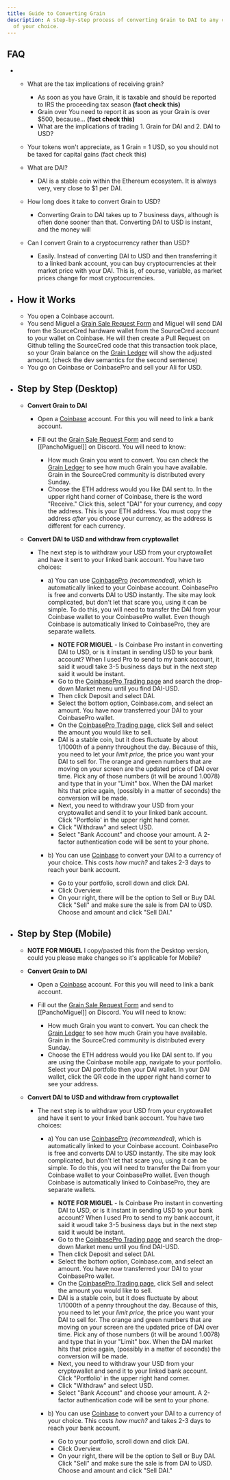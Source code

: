 ```yaml
---
title: Guide to Converting Grain
description: A step-by-step process of converting Grain to DAI to any currency
  of your choice.
---
```

## **FAQ**

* * What are the tax implications of receiving grain?

    * As soon as you have Grain, it is taxable and should be reported to IRS the proceeding tax season **(fact check this)**
    * Grain over You need to report it as soon as your Grain is over $500, because... **(fact check this)**
    * What are the implications of trading 1. Grain for DAI and 2. DAI to USD?
  * Your tokens won't appreciate, as 1 Grain = 1 USD, so you should not be taxed for capital gains (fact check this)
  * What are DAI?

    * DAI is a stable coin within the Ethereum ecosystem. It is always very, very close to $1 per DAI.
  * How long does it take to convert Grain to USD?

    * Converting Grain to DAI takes up to 7 business days, although is often done sooner than that. Converting DAI to USD is instant, and the money will
  * Can I convert Grain to a cryptocurrency rather than USD?

    * Easily. Instead of converting DAI to USD and then transferring it to a linked bank account, you can buy cryptocurrencies at their market price with your DAI. This is, of course, variable, as market prices change for most cryptocurrencies.
* ## **How it Works**

  * You open a Coinbase account.
  * You send Miguel a [Grain Sale Request Form](https://docs.google.com/forms/d/e/1FAIpQLScE2orIAyY-N7Qc4P4XFgv-Es1UwH3gJ2U_40TVTYMEZ-gDBA/viewform) and Miguel will send DAI from the SourceCred hardware wallet from the SourceCred account to your wallet on Coinbase. He will then create a Pull Request on Github telling the SourceCred code that this transaction took place, so your Grain balance on the [Grain Ledger](http://cred.sourcecred.io/#/accounts) will show the adjusted amount. (check the dev semantics for the second sentence)
  * You go on Coinbase or CoinbasePro and sell your AIi for USD.
* ## **Step by Step (Desktop)**

  * **Convert Grain to DAI**

    * Open a [Coinbase](https://www.coinbase.com/dashboard) account. For this you will need to link a bank account.
    * Fill out the [Grain Sale Request Form](https://docs.google.com/forms/d/e/1FAIpQLScE2orIAyY-N7Qc4P4XFgv-Es1UwH3gJ2U_40TVTYMEZ-gDBA/viewform) and send to \[[PanchoMiguel]] on Discord. You will need to know:

      * How much Grain you want to convert. You can check the [Grain Ledger](http://cred.sourcecred.io/#/accounts) to see how much Grain you have available. Grain in the SourceCred community is distributed every Sunday.
      * Choose the ETH address would you like DAI sent to. In the upper right hand corner of Coinbase, there is the word "Receive." Click this, select "DAI" for your currency, and copy the address. This is your ETH address. You must copy the address *after* you choose your currency, as the address is different for each currency.
  * **Convert DAI to USD and withdraw from cryptowallet**

    * The next step is to withdraw your USD from your cryptowallet and have it sent to your linked bank account. You have two choices:

      * a) You can use [CoinbasePro](https://pro.coinbase.com/) *(recommended)*, which is automatically linked to your Coinbase account. CoinbasePro is free and converts DAI to USD instantly. The site may look complicated, but don't let that scare you, using it can be simple. To do this, you will need to transfer the DAI from your Coinbase wallet to your CoinbasePro wallet. Even though Coinbase is automatically linked to CoinbasePro, they are separate wallets.

        * **NOTE FOR MIGUEL** - Is Coinbase Pro instant in converting DAI to USD, or is it instant in sending USD to your bank account? When I used Pro to send to my bank account, it said it woudl take 3-5 business days but in the next step said it would be instant.
        * Go to the [CoinbasePro Trading page](https://pro.coinbase.com/trade/DAI-USD) and search the drop-down Market menu until you find DAI-USD.
        * Then click Deposit and select DAI.
        * Select the bottom option, Coinbase.com, and select an amount. You have now transferred your DAI to your CoinbasePro wallet.
        * On the [CoinbasePro Trading page](https://pro.coinbase.com/trade/DAI-USD), click Sell and select the amount you would like to sell.
        * DAI is a stable coin, but it does fluctuate by about 1/1000th of a penny throughout the day. Because of this, you need to let your *limit price,* the price you want your DAI to sell for. The orange and green numbers that are moving on your screen are the updated price of DAI over time. Pick any of those numbers (it will be around 1.0078) and type that in your "Limit" box. When the DAI market hits that price again, (possibly in a matter of seconds) the conversion will be made.
        * Next, you need to withdraw your USD from your cryptowallet and send it to your linked bank account. Click "Portfolio' in the upper right hand corner.
        * Click "Withdraw" and select USD.
        * Select "Bank Account" and choose your amount. A 2-factor authentication code will be sent to your phone.
      * b) You can use [Coinbase](https://www.coinbase.com/dashboard) to convert your DAI to a currency of your choice. This costs *how much?* and takes 2-3 days to reach your bank account.

        * Go to your portfolio, scroll down and click DAI.
        * Click Overview.
        * On your right, there will be the option to Sell or Buy DAI. Click "Sell" and make sure the sale is from DAI to USD. Choose and amount and click "Sell DAI."
* ## **Step by Step (Mobile)**

  * **NOTE FOR MIGUEL** I copy/pasted this from the Desktop version, could you please make changes so it's applicable for Mobile?
  * **Convert Grain to DAI**

    * Open a [Coinbase](https://www.coinbase.com/dashboard) account. For this you will need to link a bank account.
    * Fill out the [Grain Sale Request Form](https://docs.google.com/forms/d/e/1FAIpQLScE2orIAyY-N7Qc4P4XFgv-Es1UwH3gJ2U_40TVTYMEZ-gDBA/viewform) and send to \[[PanchoMiguel]] on Discord. You will need to know:

      * How much Grain you want to convert. You can check the [Grain Ledger](http://cred.sourcecred.io/#/accounts) to see how much Grain you have available. Grain in the SourceCred community is distributed every Sunday.
      * Choose the ETH address would you like DAI sent to. If you are using the Coinbase mobile app, navigate to your portfolio. Select your DAI portfolio then your DAI wallet. In your DAI wallet, click the QR code in the upper right hand corner to see your address.
  * **Convert DAI to USD and withdraw from cryptowallet**

    * The next step is to withdraw your USD from your cryptowallet and have it sent to your linked bank account. You have two choices:

      * a) You can use [CoinbasePro](https://pro.coinbase.com/) *(recommended)*, which is automatically linked to your Coinbase account. CoinbasePro is free and converts DAI to USD instantly. The site may look complicated, but don't let that scare you, using it can be simple. To do this, you will need to transfer the Dai from your Coinbase wallet to your CoinbasePro wallet. Even though Coinbase is automatically linked to CoinbasePro, they are separate wallets.

        * **NOTE FOR MIGUEL** - Is Coinbase Pro instant in converting DAI to USD, or is it instant in sending USD to your bank account? When I used Pro to send to my bank account, it said it woudl take 3-5 business days but in the next step said it would be instant.
        * Go to the [CoinbasePro Trading page](https://pro.coinbase.com/trade/DAI-USD) and search the drop-down Market menu until you find DAI-USD.
        * Then click Deposit and select DAI.
        * Select the bottom option, Coinbase.com, and select an amount. You have now transferred your DAI to your CoinbasePro wallet.
        * On the [CoinbasePro Trading page](https://pro.coinbase.com/trade/DAI-USD), click Sell and select the amount you would like to sell.
        * DAI is a stable coin, but it does fluctuate by about 1/1000th of a penny throughout the day. Because of this, you need to let your *limit price,* the price you want your DAI to sell for. The orange and green numbers that are moving on your screen are the updated price of DAI over time. Pick any of those numbers (it will be around 1.0078) and type that in your "Limit" box. When the DAI market hits that price again, (possibly in a matter of seconds) the conversion will be made.
        * Next, you need to withdraw your USD from your cryptowallet and send it to your linked bank account. Click "Portfolio' in the upper right hand corner.
        * Click "Withdraw" and select USD.
        * Select "Bank Account" and choose your amount. A 2-factor authentication code will be sent to your phone.
      * b) You can use [Coinbase](https://www.coinbase.com/dashboard) to convert your DAI to a currency of your choice. This costs *how much?* and takes 2-3 days to reach your bank account.

        * Go to your portfolio, scroll down and click DAI.
        * Click Overview.
        * On your right, there will be the option to Sell or Buy DAI. Click "Sell" and make sure the sale is from DAI to USD. Choose and amount and click "Sell DAI."